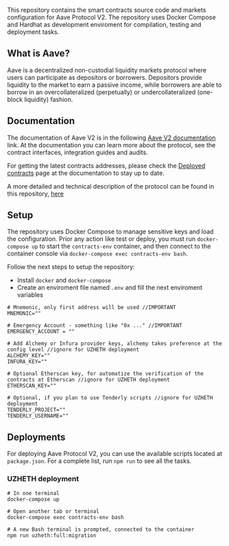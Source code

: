 This repository contains the smart contracts source code and markets configuration for Aave Protocol V2. The repository uses Docker Compose and Hardhat as development enviroment for compilation, testing and deployment tasks.

## What is Aave?

Aave is a decentralized non-custodial liquidity markets protocol where users can participate as depositors or borrowers. Depositors provide liquidity to the market to earn a passive income, while borrowers are able to borrow in an overcollateralized (perpetually) or undercollateralized (one-block liquidity) fashion.

## Documentation

The documentation of Aave V2 is in the following [Aave V2 documentation](https://docs.aave.com/developers/v/2.0/) link. At the documentation you can learn more about the protocol, see the contract interfaces, integration guides and audits.

For getting the latest contracts addresses, please check the [Deployed contracts](https://docs.aave.com/developers/v/2.0/deployed-contracts/deployed-contracts) page at the documentation to stay up to date.

A more detailed and technical description of the protocol can be found in this repository, [here](./aave-v2-whitepaper.pdf)

## Setup

The repository uses Docker Compose to manage sensitive keys and load the configuration. Prior any action like test or deploy, you must run `docker-compose up` to start the `contracts-env` container, and then connect to the container console via `docker-compose exec contracts-env bash`.

Follow the next steps to setup the repository:

- Install `docker` and `docker-compose`
- Create an enviroment file named `.env` and fill the next enviroment variables

```
# Mnemonic, only first address will be used //IMPORTANT
MNEMONIC=""

# Emergency Account - something like "0x ..." //IMPORTANT
EMERGENCY_ACCOUNT = ""

# Add Alchemy or Infura provider keys, alchemy takes preference at the config level //ignore for UZHETH deployment
ALCHEMY_KEY=""
INFURA_KEY=""

# Optional Etherscan key, for automatize the verification of the contracts at Etherscan //ignore for UZHETH deployment
ETHERSCAN_KEY=""

# Optional, if you plan to use Tenderly scripts //ignore for UZHETH deployment
TENDERLY_PROJECT=""
TENDERLY_USERNAME=""
```

## Deployments

For deploying Aave Protocol V2, you can use the available scripts located at `package.json`. For a complete list, run `npm run` to see all the tasks. 

### UZHETH deployment
```
# In one terminal
docker-compose up

# Open another tab or terminal
docker-compose exec contracts-env bash

# A new Bash terminal is prompted, connected to the container
npm run uzheth:full:migration
```

